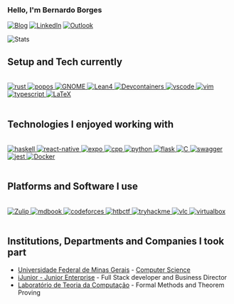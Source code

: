 ### Hello, I'm Bernardo Borges

[![Blog](https://img.shields.io/website-up-down-green-red/http/monip.org.svg)](https://homepages.dcc.ufmg.br/~bernardoborges/)
[![LinkedIn](https://img.shields.io/badge/LinkedIn-0077B5?style=for-the-badge&logo=linkedin&logoColor=white)](https://www.linkedin.com/in/bernardo-borges-5b36b817a/)
[![Outlook](https://img.shields.io/badge/Outlook-0078D4?style=for-the-badge&logo=microsoft-outlook&logoColor=white)](mailto:bernborgess@outlook.com)


![Stats](https://github-readme-stats.vercel.app/api?username=bernborgess&theme=blue-green)

## Setup and Tech currently

<div style="display: inline_block" ><br/>
  <a href="https://www.rust-lang.org/">
    <img alt="rust" src="https://img.shields.io/badge/-Rust-B7410E?logo=Rust&style=for-the-badge" />
  </a>
  <a href="https://pop.system76.com/">
    <img alt="popos" src="https://img.shields.io/badge/-Pop!_OS-white?logo=Pop!_OS&style=for-the-badge" />
  </a>
  <a href="https://www.gnome.org/">
    <img alt="GNOME" src="https://img.shields.io/badge/-GNOME-4A86CF?logo=GNOME&style=for-the-badge&logoColor=white" />
  </a>
  <a href="https://leanprover-community.github.io/index.html">
    <img alt="Lean4" src="https://img.shields.io/badge/-Lean%204-black?logo=edotleclerc&style=for-the-badge"/>
  </a>
  <a href="https://containers.dev/">
    <img alt="Devcontainers" src="https://img.shields.io/badge/-devcontainers-2753E3?logo=launchpad&logoColor=white&style=for-the-badge" />
  </a>
  <a href="https://code.visualstudio.com/">
    <img alt="vscode" src="https://img.shields.io/badge/-VS%20Code-007ACC?logo=visualstudiocode&logoColor=white&style=for-the-badge" />
  </a>
  <a href="https://www.vim.org/">
    <img alt="vim" src="https://img.shields.io/badge/-Vim-cccc99?logo=vim&logoColor=019733&style=for-the-badge" />
  </a>
  <a href="https://www.typescriptlang.org/">
    <img alt="typescript" src="https://img.shields.io/badge/TypeScript-007ACC?style=for-the-badge&logo=typescript&logoColor=white" />
  </a>
  <a href="https://www.latex-project.org/">
    <img alt="LaTeX" src="https://img.shields.io/badge/-LaTeX-FFFFFF?logo=latex&logoColor=008080&style=for-the-badge" />
  </a>
</div><br/>

## Technologies I enjoyed working with

<div style="display: inline_block" ><br/>
  <a href="https://www.haskell.org/">
    <img alt="haskell" src="https://img.shields.io/badge/Haskell-5e5086?style=for-the-badge&logo=haskell&logoColor=white" />
  </a>
  <a href="https://reactnative.dev/">
    <img alt="react-native" src="https://img.shields.io/badge/React_Native-20232A?style=for-the-badge&logo=react&logoColor=61DAFB" />
  </a>
  <a href="https://expo.dev/">
    <img alt="expo" src="https://img.shields.io/badge/-expo-000020?logo=expo&logoColor=white&style=for-the-badge" />
  </a>
  <a href="https://cplusplus.com/">
    <img alt="cpp" src="https://img.shields.io/badge/C%2B%2B-00599C?style=for-the-badge&logo=c%2B%2B&logoColor=white" />
  </a>
  <a href="https://www.python.org/">
    <img alt="python" src="https://img.shields.io/badge/Python-14354C?style=for-the-badge&logo=python&logoColor=white" />
  </a>
  <a href="https://flask.palletsprojects.com/en/3.0.x/">
    <img alt="flask" src="https://img.shields.io/badge/Flask-000000?style=for-the-badge&logo=flask&logoColor=white" />
  </a>
  <a href="https://www.gnu.org/software/gnu-c-manual/">
    <img alt="C" src="https://img.shields.io/badge/-C-A8B9CC?logo=C&style=for-the-badge&logoColor=white"/>
  </a>
  <a href="https://swagger.io/">
    <img alt="swagger" src="https://img.shields.io/badge/Swagger-85EA2D.svg?style=for-the-badge&logo=Swagger&logoColor=black" />
  </a>
  <a href="https://jestjs.io/">
    <img alt="jest" src="https://img.shields.io/badge/-Jest-C21325?logo=jest&style=for-the-badge&logoColor=white" />
  </a>
  <a href="https://www.docker.com/">
    <img alt="Docker" src="https://img.shields.io/badge/-Docker-2496ED?logo=docker&logoColor=white&style=for-the-badge" />
  </a>
</div>
<br/>

## Platforms and Software I use

<div style="display: inline_block" ><br/>
  <a href="https://leanprover.zulipchat.com/">
    <img alt="Zulip" src="https://img.shields.io/badge/-Zulip-6492FE?logo=zulip&logoColor=white&style=for-the-badge" />
  </a>
  <a href="https://github.com/rust-lang/mdBook">
    <img alt="mdbook" src="https://img.shields.io/badge/-mdbook-black?logo=mdbook&logoColor=white&style=for-the-badge" />
  </a>
  <a href="https://codeforces.com/profile/bernborgess">
    <img alt="codeforces" src="https://img.shields.io/badge/Codeforces-445f9d?style=for-the-badge&logo=Codeforces&logoColor=white" />
  </a>
  <a href="https://ctf.hackthebox.com/">
    <img alt="htbctf" src="https://img.shields.io/badge/-HTB%20CTF-9FEF00?logo=hackthebox&style=for-the-badge&logoColor=white"/>
  </a>
  <a href="https://tryhackme.com/">
    <img alt="tryhackme" src="https://img.shields.io/badge/-TryHackMe-212C42?logo=tryhackme&style=for-the-badge&logoColor=white" />
  </a>
  <a href="https://www.videolan.org/">
    <img alt="vlc" src="https://img.shields.io/badge/-VLC-FF8800?logo=vlcmediaplayer&logoColor=white&style=for-the-badge" />
  </a>
  <a href="https://www.virtualbox.org/">
    <img alt="virtualbox" src="https://img.shields.io/badge/-vbox-183A61?logo=virtualbox&logoColor=white&style=for-the-badge" />
  </a>
</div><br/>


## Institutions, Departments and Companies I took part 
- [Universidade Federal de Minas Gerais](https://ufmg.br/) - [Computer Science](https://dcc.ufmg.br/bacharelado-em-ciencia-da-computacao/)<br/>
- [iJunior - Junior Enterprise](https://ijunior.com.br/) - Full Stack developer and Business Director<br/>
- [Laboratório de Teoria da Computação](https://trex.dcc.ufmg.br/en/) - Formal Methods and Theorem Proving<br/>

